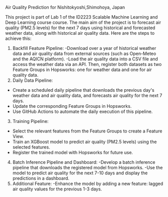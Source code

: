 Air Quality Prediction for Nishitokyoshi,Shimohoya, Japan

This project is part of Lab 1 of the ID2223 Scalable Machine Learning and Deep Learning course course. The main aim of the project is to forecast air quality (PM2.5 levels) for the next 7 days using historical and forecasted weather data, along with historical air quality data. Here are the steps to achieve this:
1. Backfill Feature Pipeline:
-Download over a year of historical weather data and air quality data from external sources (such as Open-Meteo and the AQICN platform).
-Load the air quality data into a CSV file and access the weather data via an API. Then, register both datasets as two Feature Groups in Hopsworks: one for weather data and one for air quality data.
2. Daily Data Pipeline:
- Create a scheduled daily pipeline that downloads the previous day's weather data and air quality data, and forecasts air quality for the next 7 days.
- Update the corresponding Feature Groups in Hopsworks.
- Use GitHub Actions to automate the daily execution of this pipeline.
3. Training Pipeline:
- Select the relevant features from the Feature Groups to create a Feature View.
- Train an XGBoost model to predict air quality (PM2.5 levels) using the selected features.
- Register the trained model with Hopsworks for future use.
4. Batch Inference Pipeline and Dashboard:
-Develop a batch inference pipeline that downloads the registered model from Hopsworks.
-Use the model to predict air quality for the next 7-10 days and display the predictions in a dashboard.
5. Additional Feature:
-Enhance the model by adding a new feature: lagged air quality values for the previous 1-3 days.

